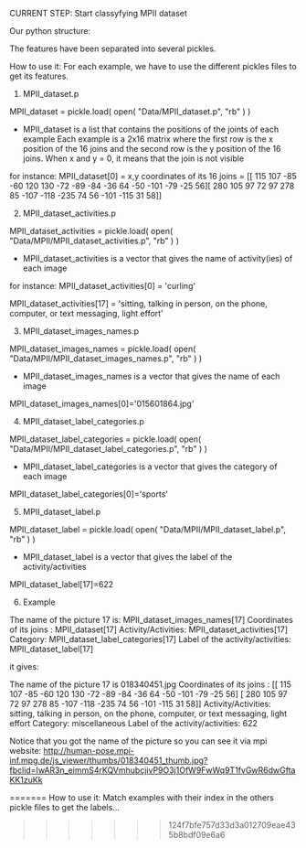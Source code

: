 CURRENT STEP:
Start classyfying MPII dataset

Our python structure:

The features have been separated into several pickles. 

How to use it: For each example, we have to use the different pickles files to get its features.

1) MPII_dataset.p

MPII_dataset = pickle.load( open( "Data/MPII_dataset.p", "rb" ) )

- MPII_dataset is a list that contains the positions of the joints of each example
Each example is a 2x16 matrix where the first row is the x position of the 16 joins and the second row is the y position of the 16 joins. When x and y = 0, it means that the join is not visible

for instance: MPII_dataset[0] = x,y coordinates of its 16 joins  =  [[ 115  107  -85  -60  120  130  -72  -89  -84  -36   64  -50 -101  -79 -25   56][ 280  105   97   72   97  278   85 -107 -118 -235   74   56 -101 -115 31   58]]

2) MPII_dataset_activities.p

MPII_dataset_activities = pickle.load( open( "Data/MPII/MPII_dataset_activities.p", "rb" ) )

- MPII_dataset_activities is a vector that gives the name of activity(ies) of each image

for instance: MPII_dataset_activities[0] = 'curling'

MPII_dataset_activities[17] = 'sitting, talking in person, on the phone, computer, or text messaging, light effort'

3) MPII_dataset_images_names.p

MPII_dataset_images_names = pickle.load( open( "Data/MPII/MPII_dataset_images_names.p", "rb" ) )

- MPII_dataset_images_names is a vector that gives the name of each image

MPII_dataset_images_names[0]='015601864.jpg'

4) MPII_dataset_label_categories.p

MPII_dataset_label_categories = pickle.load( open( "Data/MPII/MPII_dataset_label_categories.p", "rb" ) )
- MPII_dataset_label_categories is a vector that gives the category of each image

MPII_dataset_label_categories[0]='sports'

5) MPII_dataset_label.p

MPII_dataset_label = pickle.load( open( "Data/MPII/MPII_dataset_label.p", "rb" ) )
- MPII_dataset_label is a vector that gives the label of the activity/activities

MPII_dataset_label[17]=622

6) Example

The name of the picture 17 is: MPII_dataset_images_names[17]
Coordinates of its joins : MPII_dataset[17]
Activity/Activities: MPII_dataset_activities[17]
Category: MPII_dataset_label_categories[17]
Label of the activity/activities: MPII_dataset_label[17]

it gives:

The name of the picture 17 is 018340451.jpg 
Coordinates of its joins  :  [[ 115  107  -85  -60  120  130  -72  -89  -84  -36   64  -50 -101  -79
-25   56]
[ 280  105   97   72   97  278   85 -107 -118 -235   74   56 -101 -115
31   58]]
Activity/Activities:  sitting, talking in person, on the phone, computer, or text messaging, light effort
Category:  miscellaneous
Label of the activity/activities:  622

Notice that you got the name of the picture so you can see it via mpi website: 
http://human-pose.mpi-inf.mpg.de/js_viewer/thumbs/018340451_thumb.jpg?fbclid=IwAR3n_eimmS4rKQVmhubcjivP9O3j1OfW9FwWq9T1fvGwR6dwGftaKK1zuKk



=======
How to use it: Match examples with their index in the others pickle files to get the labels...
>>>>>>> 124f7bfe757d33d3a012709eae435b8bdf09e6a6

